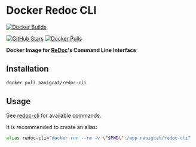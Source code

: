 # Docker Redoc CLI

[![Docker Builds](https://github.com/naoigcat/docker-redoc-cli/actions/workflows/push.yml/badge.svg)](https://github.com/naoigcat/docker-redoc-cli/actions/workflows/push.yml)

[![GitHub Stars](https://img.shields.io/github/stars/naoigcat/docker-redoc-cli.svg)](https://github.com/naoigcat/docker-redoc-cli/stargazers)
[![Docker Pulls](https://img.shields.io/docker/pulls/naoigcat/redoc-cli)](https://hub.docker.com/r/naoigcat/redoc-cli)

**Docker Image for [ReDoc](https://github.com/Rebilly/ReDoc)'s Command Line Interface**

## Installation

```sh
docker pull naoigcat/redoc-cli
```

## Usage

See [redoc-cli](https://github.com/Redocly/redoc/blob/master/cli/README.md#usage) for available commands.

It is recommended to create an alias:

```sh
alias redoc-cli="docker run --rm -v \"$PWD\":/app naoigcat/redoc-cli"
```
